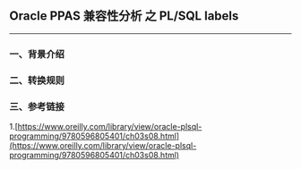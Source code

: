 ## Oracle PPAS 兼容性分析 之 PL/SQL labels
---

### 一、背景介绍

### 二、转换规则

### 三、参考链接
1.[https://www.oreilly.com/library/view/oracle-plsql-programming/9780596805401/ch03s08.html](https://www.oreilly.com/library/view/oracle-plsql-programming/9780596805401/ch03s08.html)

